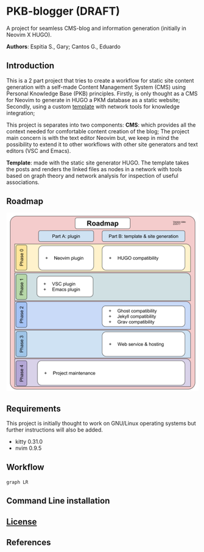 # PKB-blogger (DRAFT)
A project for seamless CMS-blog and information generation (initially in Neovim X HUGO).

**Authors**: Espitia S., Gary; Cantos G., Eduardo

## Introduction 
This is a 2 part project that tries to create a workflow for static site content generation with a self-made Content Management System (CMS) using Personal Knowledge Base (PKB) principles.
Firstly, is only thought as a CMS for Neovim to generate in HUGO a PKM database as a static website; Secondly, using a custom [template](https://github.com/stradichenko/PKM-theme) with network tools for knowledge integration; 

This project is separates into two components:
**CMS**: which provides all the context needed for comfortable content creation of the blog; 
The project main concern is with the text editor Neovim but, we keep in mind the possibility to extend it to other workflows with other site generators and text editors (VSC and Emacs).

**Template**: made with the static site generator HUGO. The template takes the posts and renders the linked files as nodes in a network with tools based on graph theory and network analysis for inspection of useful associations.

## Roadmap
![Roadmap](roadmap.svg?raw=true "v. date: 17/05/23")

## Requirements
This project is initially thought to work on GNU/Linux operating systems but further instructions will also be added.
- kitty 0.31.0
- nvim 0.9.5

## Workflow

```mermaid
graph LR
```

## Command Line installation

## [License](LICENSE)

## References
